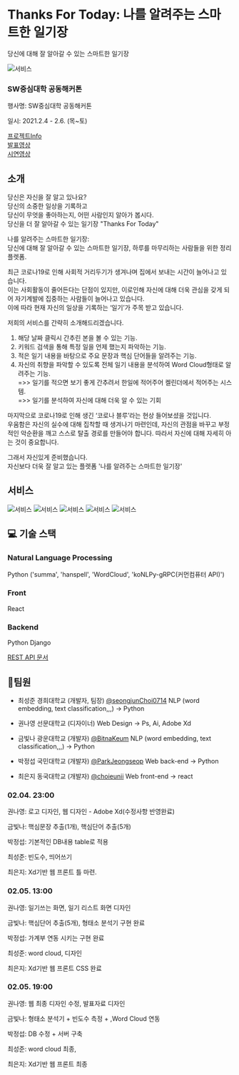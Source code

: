 # Thanks For Today: 나를 알려주는 스마트한 일기장
당신에 대해 잘 알아갈 수 있는 스마트한 일기장


![서비스](./Docs/img/Thanks%20for%20Today%20마무리_최종-01.jpg)

### SW중심대학 공동해커톤

행사명: SW중심대학 공동해커톤

일시: 2021.2.4 - 2.6. (목~토)

[프로젝트Info](https://swhackathon.com/Team/Info/39)  
[발표영상](https://youtu.be/JZqDV9e2_E4)  
[시연영상](https://youtu.be/cevoZZ-MPNA)   

## 소개
당신은 자신을 잘 알고 있나요?   
당신의 소중한 일상을 기록하고   
당신이 무엇을 좋아하는지, 어떤 사람인지 알아가 봅시다.   
당신을 더 잘 알아갈 수 있는 일기장 "Thanks For Today"


나를 알려주는 스마트한 일기장:    
당신에 대해 잘 알아갈 수 있는 스마트한 일기장, 하루를 마무리하는 사람들을 위한 정리 플렛폼.

최근 코로나19로 인해 사회적 거리두기가 생겨나며 집에서 보내는 시간이 늘어나고 있습니다.    
이는 사회활동이 줄어든다는 단점이 있지만, 이로인해 자신에 대해 더욱 관심을 갖게 되어 자기계발에 집중하는 사람들이 늘어나고 있습니다.   
이에 따라 현재 자신의 일상을 기록하는 ‘일기’가 주목 받고 있습니다. 


저희의 서비스를 간략히 소개해드리겠습니다.

1. 해당 날짜 클릭시 간추린 본을 볼 수 있는 기능.   
2. 키워드 검색을 통해 특정 일을 언제 했는지 파악하는 기능.   
3. 적은 일기 내용을 바탕으로 주요 문장과 핵심 단어들을 알려주는 기능.   
4. 자신의 취향을 파악할 수 있도록 전체 일기 내용을 분석하여 Word Cloud형태로 알려주는 기능.   
=>> 일기를 적으면 보기 좋게 간추려서 한일에 적어주어 켈린더에서 적어주는 시스템.   
=>> 일기를 분석하여 자신에 대해 더욱 알 수 있는 기회

마지막으로 코로나19로 인해 생긴 ‘코로나 블루’라는 현상 들어보셨을 것입니다.   
우움함은 자신의 실수에 대해 집착할 때 생겨나기 마련인데, 자신의 관점을 바꾸고 부정적인 악순환을 깨고 스스로 탈출 경로를 만들어야 합니다. 따라서 자신에 대해 자세히 아는 것이 중요합니다. 

그래서 자신있게 준비했습니다.    
자신보다 더욱 잘 알고 있는 플렛폼 '나를 알려주는 스마트한 일기장'


## 서비스

![서비스](./Docs/img/Thanks%20for%20Today%20마무리_최종-15.jpg)
![서비스](./Docs/img/Thanks%20for%20Today%20마무리_최종-16.jpg)
![서비스](./Docs/img/Thanks%20for%20Today%20마무리_최종-17.jpg)
![서비스](./Docs/img/Thanks%20for%20Today%20마무리_최종-18.jpg)
![서비스](./Docs/img/Thanks%20for%20Today%20마무리_최종-19.jpg)

## :computer: 기술 스택

### Natural Language Processing
Python ('summa', 'hanspell', 'WordCloud', 'koNLPy-gRPC(커먼컴퓨터 API)')

### Front
React

### Backend
Python Django

[REST API 문서](https://github.com/seongjunChoi0714/ThanksForToday/blob/master/django-backend/README.md)


## :busts_in_silhouette:팀원

- 최성준 경희대학교 (개발자, 팀장) [@seongjunChoi0714](https://github.com/seongjunChoi0714) NLP (word embedding, text classification,,,) -> Python

- 권나영 선문대학교 (디자이너) Web Design -> Ps, Ai, Adobe Xd

- 금빛나 광운대학교 (개발자) [@BitnaKeum](https://github.com/BitnaKeum) NLP (word embedding, text classification,,,) -> Python

- 박정섭 국민대학교 (개발자) [@ParkJeongseop](https://github.com/ParkJeongseop) Web back-end -> Python

- 최은지 동국대학교 (개발자) [@choieunii](https://github.com/choieunii) Web front-end -> react





### 02.04. 23:00

권나영: 로고 디자인, 웹 디자인 - Adobe Xd(수정사항 반영완료)

금빛나: 핵심문장 추출(1개), 핵심단어 추출(5개)

박정섭: 기본적인 DB내용 table로 적용

최성준: 빈도수, 띄어쓰기

최은지: Xd기반 웹 프론트 틀 마련.


### 02.05. 13:00

권나영: 일기쓰는 화면, 일기 리스트 화면 디자인

금빛나: 핵심단어 추출(5개), 형태소 분석기 구현 완료

박정섭: 가계부 연동 시키는 구현 완료

최성준: word cloud, 디자인

최은지: Xd기반 웹 프론트 CSS 완료


### 02.05. 19:00


권나영: 웹 최종 디자인 수정, 발표자료 디자인

금빛나: 형태소 분석기 + 빈도수 측정 + ,Word Cloud 연동 

박정섭: DB 수정 + 서버 구축 

최성준: word cloud 최종, 

최은지: Xd기반 웹 프론트 최종
